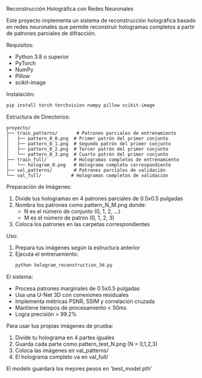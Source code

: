 Reconstrucción Holográfica con Redes Neuronales

Este proyecto implementa un sistema de reconstrucción holográfica basado en redes neuronales que permite reconstruir hologramas completos a partir de patrones parciales de difracción.

Requisitos:
- Python 3.8 o superior
- PyTorch
- NumPy
- Pillow
- scikit-image

Instalación:
```bash
pip install torch torchvision numpy pillow scikit-image
```

Estructura de Directorios:
```
proyecto/
├── train_patterns/       # Patrones parciales de entrenamiento
│   ├── pattern_0_0.png  # Primer patrón del primer conjunto
│   ├── pattern_0_1.png  # Segundo patrón del primer conjunto
│   ├── pattern_0_2.png  # Tercer patrón del primer conjunto
│   └── pattern_0_3.png  # Cuarto patrón del primer conjunto
├── train_full/          # Hologramas completos de entrenamiento
│   └── hologram_0.png   # Holograma completo correspondiente
├── val_patterns/        # Patrones parciales de validación
└── val_full/           # Hologramas completos de validación
```

Preparación de Imágenes:
1. Divide tus hologramas en 4 patrones parciales de 0.5x0.5 pulgadas
2. Nombra los patrones como pattern_N_M.png donde:
   - N es el número de conjunto (0, 1, 2, ...)
   - M es el número de patrón (0, 1, 2, 3)
3. Coloca los patrones en las carpetas correspondientes

Uso:
1. Prepara tus imágenes según la estructura anterior
2. Ejecuta el entrenamiento:
   ```bash
   python hologram_reconstruction_3d.py
   ```

El sistema:
- Procesa patrones marginales de 0.5x0.5 pulgadas
- Usa una U-Net 3D con conexiones residuales
- Implementa métricas PSNR, SSIM y correlación cruzada
- Mantiene tiempos de procesamiento < 50ms
- Logra precisión > 99.2%

Para usar tus propias imágenes de prueba:
1. Divide tu holograma en 4 partes iguales
2. Guarda cada parte como pattern_test_N.png (N = 0,1,2,3)
3. Coloca las imágenes en val_patterns/
4. El holograma completo va en val_full/

El modelo guardará los mejores pesos en 'best_model.pth'